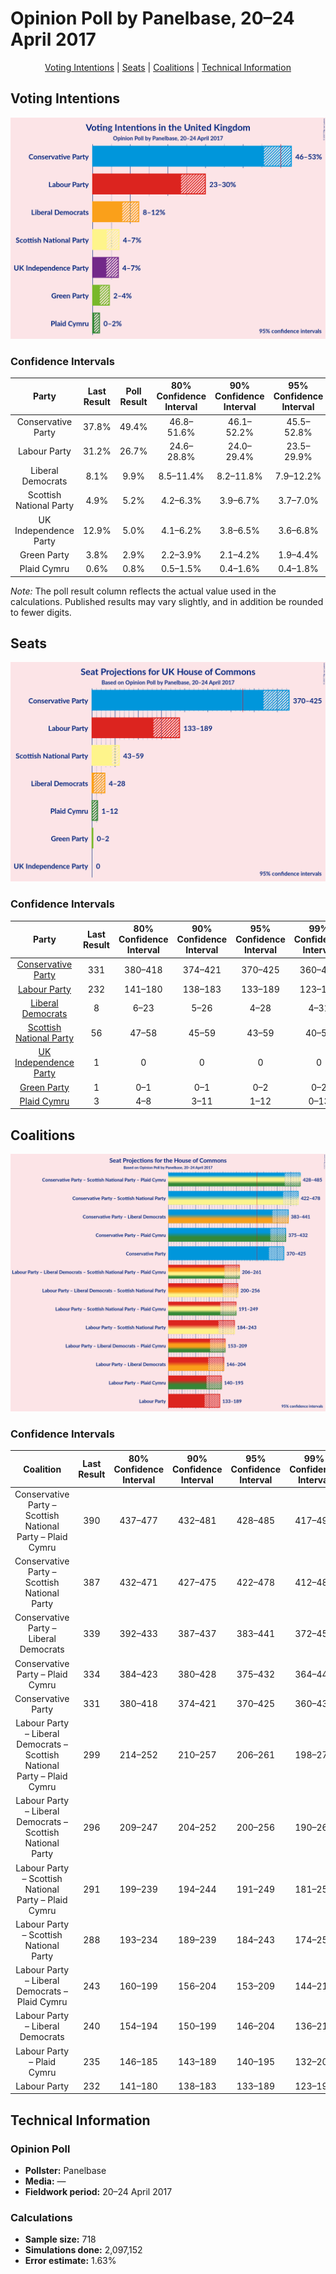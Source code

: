 # Opinion Poll by Panelbase, 20–24 April 2017

<p align="center"><a href="#voting-intentions">Voting Intentions</a> | <a href="#seats">Seats</a> | <a href="#coalitions">Coalitions</a> | <a href="#technical-information">Technical Information</a></p>

## Voting Intentions

![Graph with voting intentions not yet produced](2017-04-24-Panelbase.png "Voting Intentions")

### Confidence Intervals

| Party | Last Result | Poll Result | 80% Confidence Interval | 90% Confidence Interval | 95% Confidence Interval | 99% Confidence Interval |
|:-----:|:-----------:|:-----------:|:-----------------------:|:-----------------------:|:-----------------------:|:-----------------------:|
| Conservative Party | 37.8% | 49.4% | 46.8–51.6% |46.1–52.2% |45.5–52.8% |44.4–54.0% |
| Labour Party | 31.2% | 26.7% | 24.6–28.8% |24.0–29.4% |23.5–29.9% |22.5–31.0% |
| Liberal Democrats | 8.1% | 9.9% | 8.5–11.4% |8.2–11.8% |7.9–12.2% |7.3–13.0% |
| Scottish National Party | 4.9% | 5.2% | 4.2–6.3% |3.9–6.7% |3.7–7.0% |3.3–7.6% |
| UK Independence Party | 12.9% | 5.0% | 4.1–6.2% |3.8–6.5% |3.6–6.8% |3.2–7.5% |
| Green Party | 3.8% | 2.9% | 2.2–3.9% |2.1–4.2% |1.9–4.4% |1.6–4.9% |
| Plaid Cymru | 0.6% | 0.8% | 0.5–1.5% |0.4–1.6% |0.4–1.8% |0.3–2.2% |

*Note:* The poll result column reflects the actual value used in the calculations. Published results may vary slightly, and in addition be rounded to fewer digits.

## Seats

![Graph with seats not yet produced](2017-04-24-Panelbase-seats.png "Seats")

### Confidence Intervals

| Party | Last Result | 80% Confidence Interval | 90% Confidence Interval | 95% Confidence Interval | 99% Confidence Interval |
|:-----:|:-----------:|:-----------------------:|:-----------------------:|:-----------------------:|:-----------------------:|
| <a href="#conservative-party">Conservative Party</a> | 331 | 380–418 |374–421 |370–425 |360–434 |
| <a href="#labour-party">Labour Party</a> | 232 | 141–180 |138–183 |133–189 |123–199 |
| <a href="#liberal-democrats">Liberal Democrats</a> | 8 | 6–23 |5–26 |4–28 |4–31 |
| <a href="#scottish-national-party">Scottish National Party</a> | 56 | 47–58 |45–59 |43–59 |40–59 |
| <a href="#uk-independence-party">UK Independence Party</a> | 1 | 0 |0 |0 |0 |
| <a href="#green-party">Green Party</a> | 1 | 0–1 |0–1 |0–2 |0–2 |
| <a href="#plaid-cymru">Plaid Cymru</a> | 3 | 4–8 |3–11 |1–12 |0–13 |


## Coalitions

![Graph with coalitions seats not yet produced](2017-04-24-Panelbase-coalitions-seats.png "Coalitions Seats")

### Confidence Intervals

| Coalition | Last Result | 80% Confidence Interval | 90% Confidence Interval | 95% Confidence Interval | 99% Confidence Interval |
|:---------:|:-----------:|:-----------------------:|:-----------------------:|:-----------------------:|:-----------------------:|
| Conservative Party – Scottish National Party – Plaid Cymru | 390 | 437–477 | 432–481 | 428–485 | 417–495 |
| Conservative Party – Scottish National Party | 387 | 432–471 | 427–475 | 422–478 | 412–487 |
| Conservative Party – Liberal Democrats | 339 | 392–433 | 387–437 | 383–441 | 372–451 |
| Conservative Party – Plaid Cymru | 334 | 384–423 | 380–428 | 375–432 | 364–442 |
| Conservative Party | 331 | 380–418 | 374–421 | 370–425 | 360–434 |
| Labour Party – Liberal Democrats – Scottish National Party – Plaid Cymru | 299 | 214–252 | 210–257 | 206–261 | 198–271 |
| Labour Party – Liberal Democrats – Scottish National Party | 296 | 209–247 | 204–252 | 200–256 | 190–267 |
| Labour Party – Scottish National Party – Plaid Cymru | 291 | 199–239 | 194–244 | 191–249 | 181–259 |
| Labour Party – Scottish National Party | 288 | 193–234 | 189–239 | 184–243 | 174–255 |
| Labour Party – Liberal Democrats – Plaid Cymru | 243 | 160–199 | 156–204 | 153–209 | 144–219 |
| Labour Party – Liberal Democrats | 240 | 154–194 | 150–199 | 146–204 | 136–214 |
| Labour Party – Plaid Cymru | 235 | 146–185 | 143–189 | 140–195 | 132–204 |
| Labour Party | 232 | 141–180 | 138–183 | 133–189 | 123–199 |

## Technical Information

### Opinion Poll

+ **Pollster:** Panelbase
+ **Media:** —
+ **Fieldwork period:** 20–24 April 2017

### Calculations

+ **Sample size:** 718
+ **Simulations done:** 2,097,152
+ **Error estimate:** 1.63%

